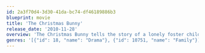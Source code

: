 ```yaml
---
id: 2a3f70d4-3d30-41da-bc74-df46189886b3
blueprint: movie
title: 'The Christmas Bunny'
release_date: '2010-11-28'
overview: 'The Christmas Bunny tells the story of a lonely foster child (Sophie Bolen) who finds a lost, injured rabbit in the woods on Christmas Eve. The rabbit is nursed back to health by The Bunny Lady (Florence Henderson), who runs a rabbit rescue in an old barn behind her Michigan farmhouse.'
genres: '[{"id": 18, "name": "Drama"}, {"id": 10751, "name": "Family"}]'
---
```

